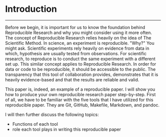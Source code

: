 # Introduction 
----
Before we begin, it is important for us to know the foundation behind Reproducible Research and why you might consider using it more often. The concept of Reproducible Research relies heavily on the idea of The Scientific Method. In science, an experiment is reproducible. "Why?" You might ask. Scientific experiments rely heavily on evidence from data in which, hypothesis are usually tested from observations. For scientific research, to reproduce is to conduct the same experiment with a different set up. This similar concept applies to Reproducible Research. In order for data or code to be reproducible, it should be accessible to the public. The transparency that this tool of collaboration provides, demonstrates that it is heavily evidence-based and that the results are reliable and valid.  

This paper is, indeed, an example of a reproducible paper. I will show you how to produce your own reproducible research paper step-by-step. First of all, we have to be familiar with the five tools that I have utilized for this reproducible paper. They are Git, GitHub, Makefile, Markdown, and pandoc.  


I will then further discuss the following topics: 

* Functions of each tool
* role each tool plays in writing this reproducible paper

